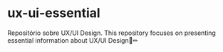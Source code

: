 # ux-ui-essential
Repositório sobre UX/UI Design. This repository focuses on presenting essential information about UX/UI Design📃✏

